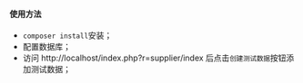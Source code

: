 #### 使用方法

* `composer install`安装；
* 配置数据库；
* 访问 http://localhost/index.php?r=supplier/index 后点击`创建测试数据`按钮添加测试数据；
